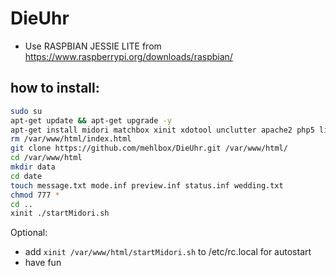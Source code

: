 # DieUhr
- Use RASPBIAN JESSIE LITE from https://www.raspberrypi.org/downloads/raspbian/

## how to install:
```bash
sudo su
apt-get update && apt-get upgrade -y
apt-get install midori matchbox xinit xdotool unclutter apache2 php5 libapache2-mod-php5 git -y
rm /var/www/html/index.html
git clone https://github.com/mehlbox/DieUhr.git /var/www/html/
cd /var/www/html
mkdir data
cd date
touch message.txt mode.inf preview.inf status.inf wedding.txt
chmod 777 *
cd ..
xinit ./startMidori.sh
```
Optional:
- add ```xinit /var/www/html/startMidori.sh``` to /etc/rc.local for autostart
- have fun

